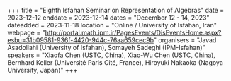+++
title = "Eighth Isfahan Seminar on Representation of Algebras"
date = 2023-12-12
enddate = 2023-12-14
dates = "December 12 - 14, 2023"
dateadded = 2023-11-18
location = "Online / University of Isfahan, Iran"
webpage = "http://portal.math.ipm.ir/PagesEvents/DisEventsHome.aspx?esbu=31b09581-936f-4420-944c-76aa659cec9b"
organisers = "Javad Asadollahi (University of Isfahan), Somayeh Sadeghi (IPM-Isfahan)"
speakers = "Xiaofa Chen (USTC, China), Xiao-Wu Chen (USTC, China), Bernhard Keller (Université Paris Cité, France),
Hiroyuki Nakaoka (Nagoya University, Japan)"
+++
